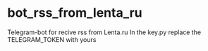 # bot_rss_from_lenta_ru
Telegram-bot for recive rss from Lenta.ru
In the key.py replace the TELEGRAM_TOKEN with yours
